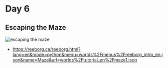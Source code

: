 # Day 6

## Escaping the Maze

![escaping the maze](escaping_the_maze.gif)

- https://reeborg.ca/reeborg.html?lang=en&mode=python&menu=worlds%2Fmenus%2Freeborg_intro_en.json&name=Maze&url=worlds%2Ftutorial_en%2Fmaze1.json
